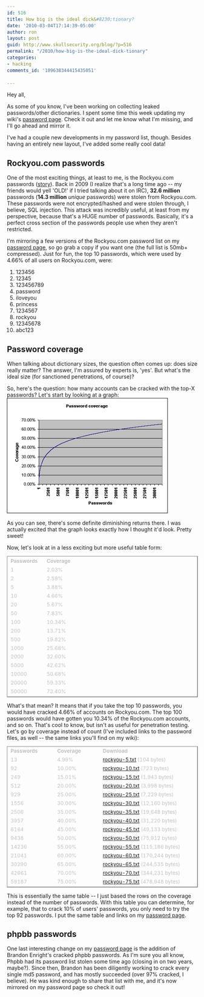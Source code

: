 ```yaml
---
id: 516
title: How big is the ideal dick&#8230;tionary?
date: '2010-03-04T17:14:39-05:00'
author: ron
layout: post
guid: http://www.skullsecurity.org/blog/?p=516
permalink: "/2010/how-big-is-the-ideal-dick-tionary"
categories:
- hacking
comments_id: '109638344415435051'

---
```


Hey all,

As some of you know, I've been working on collecting leaked passwords/other dictionaries. I spent some time this week updating my wiki's <a href='http://www.skullsecurity.org/wiki/index.php/Passwords'>password page</a>. Check it out and let me know what I'm missing, and I'll go ahead and mirror it. 

I've had a couple new developments in my password list, though. Besides having an entirely new layout, I've added some really cool data!
<!--more-->
<h2>Rockyou.com passwords</h2>
One of the most exciting things, at least to me, is the Rockyou.com passwords (<a href='http://techcrunch.com/2009/12/14/rockyou-hacked/'>story</a>). Back in 2009 (I realize that's a long time ago -- my friends would yell 'OLD!' if I tried talking about it on IRC), <strong>32.6 million</strong> passwords (<strong>14.3 million</strong> <em>unique</em> passwords) were stolen from Rockyou.com. These passwords were not encrypted/hashed and were stolen through, I believe, SQL injection. This attack was incredibly useful, at least from my perspective, because that's a HUGE number of passwords. Basically, it's a perfect cross section of the passwords people use when they aren't restricted. 

I'm mirroring a few versions of the Rockyou.com password list on my <a href='http://www.skullsecurity.org/wiki/index.php/Passwords'>password page</a>, so go grab a copy if you want one (the full list is 50mb+ compressed). Just for fun, the top 10 passwords, which were used by 4.66% of all users on Rockyou.com, were:
<ol>
<li>123456</li>
<li>12345</li>
<li>123456789</li>
<li>password</li>
<li>iloveyou</li>
<li>princess</li>
<li>1234567</li>
<li>rockyou</li>
<li>12345678</li>
<li>abc123</li>
</ol>

<h2>Password coverage</h2>
When talking about dictionary sizes, the question often comes up: does size really matter? The answer, I'm assured by experts is, 'yes'. But what's the ideal size (for sanctioned penetrations, of course)?

So, here's the question: how many accounts can be cracked with the top-X passwords? Let's start by looking at a graph:
<img src='/blogdata/password-coverage.png'>

As you can see, there's some definite diminishing returns there. I was actually excited that the graph looks exactly how I thought it'd look. Pretty sweet!

Now, let's look at in a less exciting but more useful table form:

<table style='border-width: 1px; border-spacing: 2px; border-color: gray; border-style: outset; border-collapse: separate; color: #c0c0c0; font-size: 10pt;'>
 <tr>
  <td width='80'><strong>Passwords</strong></td>
  <td width='80'><strong>Coverage</strong></td>
 </tr>
<tr><td>1</td><td>2.03%</td></tr>
<tr><td>2</td><td>2.58%</td></tr>
<tr><td>5</td><td>3.88%</td></tr>
<tr><td>10</td><td>4.66%</td></tr>
<tr><td>20</td><td>5.67%</td></tr>
<tr><td>50</td><td>7.83%</td></tr>
<tr><td>100</td><td>10.34%</td></tr>
<tr><td>200</td><td>13.71%</td></tr>
<tr><td>500</td><td>19.82%</td></tr>
<tr><td>1000</td><td>25.68%</td></tr>
<tr><td>2000</td><td>32.60%</td></tr>
<tr><td>5000</td><td>42.62%</td></tr>
<tr><td>10000</td><td>50.68%</td></tr>
<tr><td>20000</td><td>59.33%</td></tr>
<tr><td>50000</td><td>72.40%</td></tr>
</table>

What's that mean? It means that if you take the top 10 passwords, you would have cracked 4.66% of accounts on Rockyou.com. The top 100 passwords would have gotten you 10.34% of the Rockyou.com accounts, and so on. That's cool to know, but isn't as useful for penetration testing. Let's go by coverage instead of count (I've included links to the password files, as well -- the same links you'll find on my wiki):

<table style='border-width: 1px; border-spacing: 2px; border-color: gray; border-style: outset; border-collapse: separate; color: #c0c0c0; font-size: 10pt;'>
 <tr>
  <td width='120'><strong>Passwords</strong></td>
  <td width='120'><strong>Coverage</strong></td>
  <td width='300'><strong>Download</strong></td>
 </tr>
 
<tr><td>13</td><td>4.99%</td><td><a href='http://downloads.skullsecurity.org/passwords/rockyou-5.txt'>rockyou-5.txt</a> (104 bytes)</td></tr>
<tr><td>92</td><td>10.00%</td><td><a href='http://downloads.skullsecurity.org/passwords/rockyou-10.txt'>rockyou-10.txt</a> (723 bytes)</td></tr>
<tr><td>249</td><td>15.01%</td><td><a href='http://downloads.skullsecurity.org/passwords/rockyou-15.txt'>rockyou-15.txt</a> (1,943 bytes)</td></tr>
<tr><td>512</td><td>20.00%</td><td><a href='http://downloads.skullsecurity.org/passwords/rockyou-20.txt'>rockyou-20.txt</a> (3,998 bytes)</td></tr>
<tr><td>929</td><td>25.00%</td><td><a href='http://downloads.skullsecurity.org/passwords/rockyou-25.txt'>rockyou-25.txt</a> (7,229 bytes)</td></tr>
<tr><td>1556</td><td>30.00%</td><td><a href='http://downloads.skullsecurity.org/passwords/rockyou-30.txt'>rockyou-30.txt</a> (12,160 bytes)</td></tr>
<tr><td>2506</td><td>35.00%</td><td><a href='http://downloads.skullsecurity.org/passwords/rockyou-35.txt'>rockyou-35.txt</a> (19,648 bytes)</td></tr>
<tr><td>3957</td><td>40.00%</td><td><a href='http://downloads.skullsecurity.org/passwords/rockyou-40.txt'>rockyou-40.txt</a> (31,220 bytes)</td></tr>
<tr><td>6164</td><td>45.00%</td><td><a href='http://downloads.skullsecurity.org/passwords/rockyou-45.txt'>rockyou-45.txt</a> (49,133 bytes)</td></tr>
<tr><td>9438</td><td>50.00%</td><td><a href='http://downloads.skullsecurity.org/passwords/rockyou-50.txt'>rockyou-50.txt</a> (75,912 bytes)</td></tr>
<tr><td>14236</td><td>55.00%</td><td><a href='http://downloads.skullsecurity.org/passwords/rockyou-55.txt'>rockyou-55.txt</a> (115,186 bytes)</td></tr>
<tr><td>21041</td><td>60.00%</td><td><a href='http://downloads.skullsecurity.org/passwords/rockyou-60.txt'>rockyou-60.txt</a> (170,244 bytes)</td></tr>
<tr><td>30290</td><td>65.00%</td><td><a href='http://downloads.skullsecurity.org/passwords/rockyou-65.txt'>rockyou-65.txt</a> (244,535 bytes)</td></tr>
<tr><td>42661</td><td>70.00%</td><td><a href='http://downloads.skullsecurity.org/passwords/rockyou-70.txt'>rockyou-70.txt</a> (344,231 bytes)</td></tr>
<tr><td>59187</td><td>75.00%</td><td><a href='http://downloads.skullsecurity.org/passwords/rockyou-75.txt'>rockyou-75.txt</a> (478,948 bytes)</td></tr>
</table>

This is essentially the same table -- I just based the rows on the coverage instead of the number of passwords. With this table you can determine, for example, that to crack 10% of users' passwords, you only need to try the top 92 passwords. I put the same table and links on my <a href='http://www.skullsecurity.org/wiki/index.php/Passwords'>password page</a>. 

<h2>phpbb passwords</h2>
One last interesting change on my <a href='http://www.skullsecurity.org/wiki/index.php/Passwords'>password page</a> is the addition of Brandon Enright's cracked phpbb passwords. As I'm sure you all know, Phpbb had its password list stolen some time ago (closing in on two years, maybe?). Since then, Brandon has been diligently working to crack every single md5 password, and has mostly succeeded (over 97% cracked, I believe). He was kind enough to share that list with me, and it's now mirrored on my password page so check it out! 
